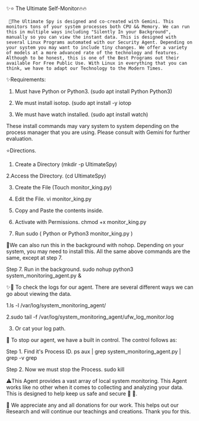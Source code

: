 ✨⭐ The Ultimate Self-Monitor🔥🔥 

     🚨The Ultimate Spy is designed and co-created with Gemini. This monitors tons of your system processes both CPU && Memory. We can run this in multiple ways including "Silently In your Background", manually so you can view the instant data. This is designed with several Linux Programs automated with our Security Agent. Depending on your system you may want to include tiny changes. We offer a variety of models at a more advanced rate of the technology and features. Although to be honest, this is one of the Best Programs out their available For Free Public Use. With Linux in everything that you can think, we have to adapt our Technology to the Modern Times.

✨Requirements: 

1. Must have Python or Python3.
(sudo apt install Python Python3)

2. We must install isotop.
(sudo apt install -y iotop

3. We must have watch installed.
(sudo apt install watch) 

These install commands may vary system to system depending on the process manager that you are using. Please consult with Gemini for further evaluation.


⭐Directions.
1. Create a Directory
(mkdir -p UltimateSpy)

2.Access the Directory.
(cd UltimateSpy)

3. Create the File 
(Touch monitor_king.py)

4. Edit the File.
vi monitor_king.py

5. Copy and Paste the contents inside.

6. Activate with Permissions.
chmod +x monitor_king.py

7. Run
sudo ( Python or Python3 monitor_king.py )


🚨We can also run this in the background with nohop. Depending on your system, you may need to install this. All the same above commands are the same, except at 
step 7.

Step 7. Run in the background.
sudo nohup python3 system_monitoring_agent.py &



✨👀 To check the logs for our agent. There are several different ways we can go about viewing the data.

1.ls -l /var/log/system_monitoring_agent/

2.sudo tail -f /var/log/system_monitoring_agent/ufw_log_monitor.log

3. Or cat your log path.



🛑 To stop our agent, we have a built in control. The control follows as:

Step 1. Find it's Process ID.
ps aux | grep system_monitoring_agent.py | grep -v grep

Step 2. Now we must stop the Process.
sudo kill <PID>



⚠️This Agent provides a vast array of local system monitoring. This Agent works like no other when it comes to collecting and analyzing your data. This is designed to help keep us safe and secure 🔐 🙏.


🚨 We appreciate any and all donations for our work. This helps out our Research and will continue our teachings and creations. Thank you for this.



